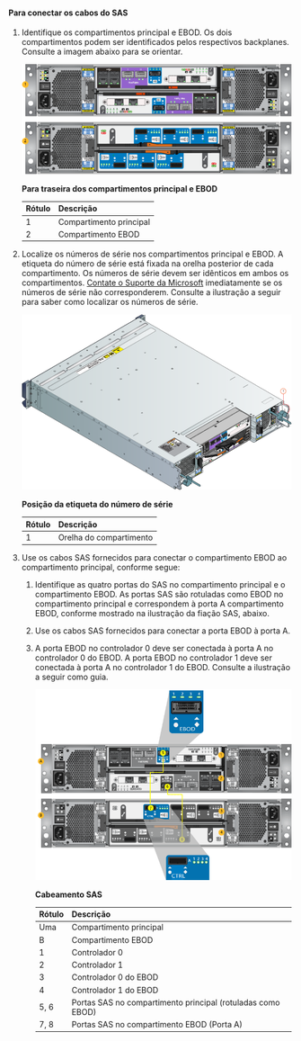 <!--author=alkohli last changed:02/22/16-->

#### <a name="to-attach-the-sas-cables"></a>Para conectar os cabos do SAS
1. Identifique os compartimentos principal e EBOD. Os dois compartimentos podem ser identificados pelos respectivos backplanes. Consulte a imagem abaixo para se orientar. 
   
    ![Backplane dos compartimentos principal e EBOD](./media/storsimple-sas-cable-8600/HCSBackplaneofprimaryandEBODenclosure.png)
   
    **Para traseira dos compartimentos principal e EBOD**
   
   | Rótulo | Descrição |
   |:--- |:--- |
   | 1 |Compartimento principal |
   | 2 |Compartimento EBOD |
2. Localize os números de série nos compartimentos principal e EBOD. A etiqueta do número de série está fixada na orelha posterior de cada compartimento. Os números de série devem ser idênticos em ambos os compartimentos. [Contate o Suporte da Microsoft](../articles/storsimple/storsimple-contact-microsoft-support.md) imediatamente se os números de série não corresponderem. Consulte a ilustração a seguir para saber como localizar os números de série.
   
    ![Visão traseira do compartimento mostrando o local do número de série](./media/storsimple-sas-cable-8600/HCSRearviewofenclosureindicatinglocationofserialnumbersticker.png)
   
    **Posição da etiqueta do número de série**
   
   | Rótulo | Descrição |
   |:--- |:--- |
   | 1 |Orelha do compartimento |
3. Use os cabos SAS fornecidos para conectar o compartimento EBOD ao compartimento principal, conforme segue:
   
   1. Identifique as quatro portas do SAS no compartimento principal e o compartimento EBOD. As portas SAS são rotuladas como EBOD no compartimento principal e correspondem à porta A compartimento EBOD, conforme mostrado na ilustração da fiação SAS, abaixo.
   2. Use os cabos SAS fornecidos para conectar a porta EBOD à porta A.
   3. A porta EBOD no controlador 0 deve ser conectada à porta A no controlador 0 do EBOD. A porta EBOD no controlador 1 deve ser conectada à porta A no controlador 1 do EBOD. Consulte a ilustração a seguir como guia. 
      
      ![Fiação da SAS para o dispositivo](./media/storsimple-sas-cable-8600/HCSSAScablingforyourdevice.png)
      
      **Cabeamento SAS**
      
      | Rótulo | Descrição |
      |:--- |:--- |
      | Uma |Compartimento principal |
      | B |Compartimento EBOD |
      | 1 |Controlador 0 |
      | 2 |Controlador 1 |
      | 3 |Controlador 0 do EBOD |
      | 4 |Controlador 1 do EBOD |
      | 5, 6 |Portas SAS no compartimento principal (rotuladas como EBOD) |
      | 7, 8 |Portas SAS no compartimento EBOD (Porta A) |



<!--HONumber=Nov16_HO3-->


